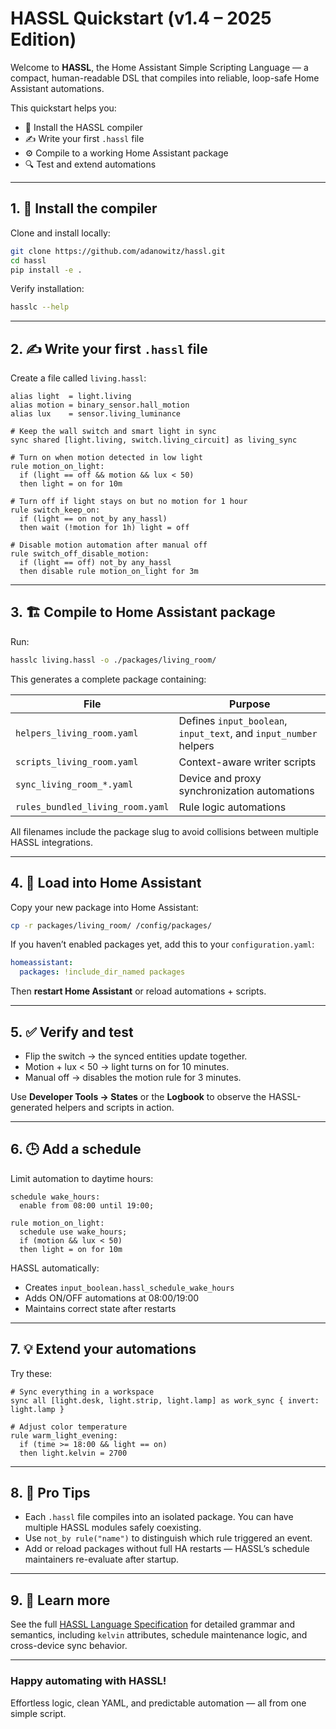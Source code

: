 # HASSL Quickstart (v1.4 – 2025 Edition)

Welcome to **HASSL**, the Home Assistant Simple Scripting Language — a compact, human-readable DSL that compiles into reliable, loop-safe Home Assistant automations.

This quickstart helps you:

- 🧰 Install the HASSL compiler
- ✍️ Write your first `.hassl` file
- ⚙️ Compile to a working Home Assistant package
- 🔍 Test and extend automations

---

## 1. 🧩 Install the compiler

Clone and install locally:

```bash
git clone https://github.com/adanowitz/hassl.git
cd hassl
pip install -e .
```

Verify installation:

```bash
hasslc --help
```

---

## 2. ✍️ Write your first `.hassl` file

Create a file called `living.hassl`:

```hassl
alias light  = light.living
alias motion = binary_sensor.hall_motion
alias lux    = sensor.living_luminance

# Keep the wall switch and smart light in sync
sync shared [light.living, switch.living_circuit] as living_sync

# Turn on when motion detected in low light
rule motion_on_light:
  if (light == off && motion && lux < 50)
  then light = on for 10m

# Turn off if light stays on but no motion for 1 hour
rule switch_keep_on:
  if (light == on not_by any_hassl)
  then wait (!motion for 1h) light = off

# Disable motion automation after manual off
rule switch_off_disable_motion:
  if (light == off) not_by any_hassl
  then disable rule motion_on_light for 3m
```

---

## 3. 🏗 Compile to Home Assistant package

Run:

```bash
hasslc living.hassl -o ./packages/living_room/
```

This generates a complete package containing:

| File                             | Purpose                                                           |
| -------------------------------- | ----------------------------------------------------------------- |
| `helpers_living_room.yaml`       | Defines `input_boolean`, `input_text`, and `input_number` helpers |
| `scripts_living_room.yaml`       | Context-aware writer scripts                                      |
| `sync_living_room_*.yaml`        | Device and proxy synchronization automations                      |
| `rules_bundled_living_room.yaml` | Rule logic automations                                            |

All filenames include the package slug to avoid collisions between multiple HASSL integrations.

---

## 4. 🏡 Load into Home Assistant

Copy your new package into Home Assistant:

```bash
cp -r packages/living_room/ /config/packages/
```

If you haven’t enabled packages yet, add this to your `configuration.yaml`:

```yaml
homeassistant:
  packages: !include_dir_named packages
```

Then **restart Home Assistant** or reload automations + scripts.

---

## 5. ✅ Verify and test

- Flip the switch → the synced entities update together.
- Motion + lux < 50 → light turns on for 10 minutes.
- Manual off → disables the motion rule for 3 minutes.

Use **Developer Tools → States** or the **Logbook** to observe the HASSL-generated helpers and scripts in action.

---

## 6. 🕒 Add a schedule

Limit automation to daytime hours:

```hassl
schedule wake_hours:
  enable from 08:00 until 19:00;

rule motion_on_light:
  schedule use wake_hours;
  if (motion && lux < 50)
  then light = on for 10m
```

HASSL automatically:

- Creates `input_boolean.hassl_schedule_wake_hours`
- Adds ON/OFF automations at 08:00/19:00
- Maintains correct state after restarts

---

## 7. 💡 Extend your automations

Try these:

```hassl
# Sync everything in a workspace
sync all [light.desk, light.strip, light.lamp] as work_sync { invert: light.lamp }

# Adjust color temperature
rule warm_light_evening:
  if (time >= 18:00 && light == on)
  then light.kelvin = 2700
```

---

## 8. 🚀 Pro Tips

- Each `.hassl` file compiles into an isolated package. You can have multiple HASSL modules safely coexisting.
- Use `not_by rule("name")` to distinguish which rule triggered an event.
- Add or reload packages without full HA restarts — HASSL’s schedule maintainers re-evaluate after startup.

---

## 9. 🧠 Learn more

See the full [HASSL Language Specification](./HASSL_Specification.md) for detailed grammar and semantics, including `kelvin` attributes, schedule maintenance logic, and cross-device sync behavior.

---

### Happy automating with HASSL!

Effortless logic, clean YAML, and predictable automation — all from one simple script.

